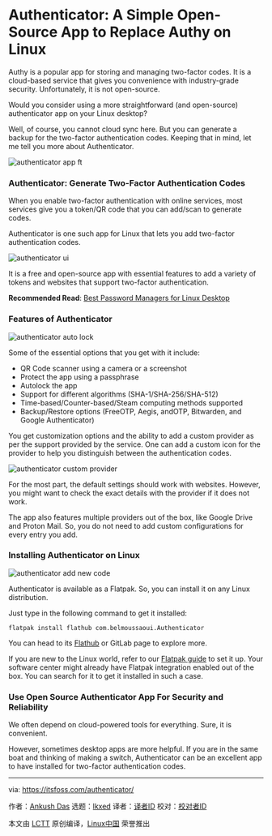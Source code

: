 [#]: subject: "Authenticator: A Simple Open-Source App to Replace Authy on Linux"
[#]: via: "https://itsfoss.com/authenticator/"
[#]: author: "Ankush Das https://itsfoss.com/author/ankush/"
[#]: collector: "lkxed"
[#]: translator: " "
[#]: reviewer: " "
[#]: publisher: " "
[#]: url: " "

Authenticator: A Simple Open-Source App to Replace Authy on Linux
======

Authy is a popular app for storing and managing two-factor codes. It is a cloud-based service that gives you convenience with industry-grade security. Unfortunately, it is not open-source.

Would you consider using a more straightforward (and open-source) authenticator app on your Linux desktop?

Well, of course, you cannot cloud sync here. But you can generate a backup for the two-factor authentication codes. Keeping that in mind, let me tell you more about Authenticator.

![authenticator app ft][1]

### Authenticator: Generate Two-Factor Authentication Codes

When you enable two-factor authentication with online services, most services give you a token/QR code that you can add/scan to generate codes.

Authenticator is one such app for Linux that lets you add two-factor authentication codes.

![authenticator ui][2]

It is a free and open-source app with essential features to add a variety of tokens and websites that support two-factor authentication.

**Recommended Read**: [Best Password Managers for Linux Desktop][3]

### Features of Authenticator

![authenticator auto lock][4]

Some of the essential options that you get with it include:

- QR Code scanner using a camera or a screenshot
- Protect the app using a passphrase
- Autolock the app
- Support for different algorithms (SHA-1/SHA-256/SHA-512)
- Time-based/Counter-based/Steam computing methods supported
- Backup/Restore options (FreeOTP, Aegis, andOTP, Bitwarden, and Google Authenticator)

You get customization options and the ability to add a custom provider as per the support provided by the service. One can add a custom icon for the provider to help you distinguish between the authentication codes.

![authenticator custom provider][5]

For the most part, the default settings should work with websites. However, you might want to check the exact details with the provider if it does not work. 

The app also features multiple providers out of the box, like Google Drive and Proton Mail. So, you do not need to add custom configurations for every entry you add.

### Installing Authenticator on Linux

![authenticator add new code][6]

Authenticator is available as a Flatpak. So, you can install it on any Linux distribution.

Just type in the following command to get it installed:

```
flatpak install flathub com.belmoussaoui.Authenticator
```

You can head to its [Flathub][7] or GitLab page to explore more.

If you are new to the Linux world, refer to our [Flatpak guide][8] to set it up. Your software center might already have Flatpak integration enabled out of the box. You can search for it to get it installed in such a case.

### Use Open Source Authenticator App For Security and Reliability

We often depend on cloud-powered tools for everything. Sure, it is convenient.

However, sometimes desktop apps are more helpful. If you are in the same boat and thinking of making a switch, Authenticator can be an excellent app to have installed for two-factor authentication codes.

--------------------------------------------------------------------------------

via: https://itsfoss.com/authenticator/

作者：[Ankush Das][a]
选题：[lkxed][b]
译者：[译者ID](https://github.com/译者ID)
校对：[校对者ID](https://github.com/校对者ID)

本文由 [LCTT](https://github.com/LCTT/TranslateProject) 原创编译，[Linux中国](https://linux.cn/) 荣誉推出

[a]: https://itsfoss.com/author/ankush/
[b]: https://github.com/lkxed
[1]: https://itsfoss.com/wp-content/uploads/2022/11/authenticator-app-ft.png
[2]: https://itsfoss.com/wp-content/uploads/2022/11/authenticator-ui.png
[3]: https://itsfoss.com/password-managers-linux/
[4]: https://itsfoss.com/wp-content/uploads/2022/11/authenticator-auto-lock.png
[5]: https://itsfoss.com/wp-content/uploads/2022/11/authenticator-custom-provider.png
[6]: https://itsfoss.com/wp-content/uploads/2022/11/authenticator-add-new-code.png
[7]: https://flathub.org/apps/details/com.belmoussaoui.Authenticator
[8]: https://itsfoss.com/flatpak-guide/
